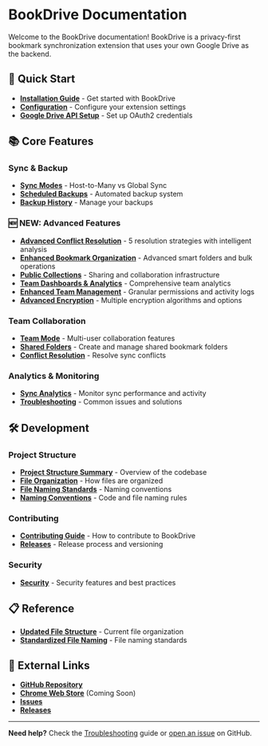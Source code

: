 # BookDrive Documentation

Welcome to the BookDrive documentation! BookDrive is a privacy-first bookmark synchronization extension that uses your own Google Drive as the backend.

## 🚀 Quick Start

- **[Installation Guide](Installation.md)** - Get started with BookDrive
- **[Configuration](Configuration.md)** - Configure your extension settings
- **[Google Drive API Setup](Google-Drive-API.md)** - Set up OAuth2 credentials

## 📚 Core Features

### Sync & Backup
- **[Sync Modes](Sync-Modes.md)** - Host-to-Many vs Global Sync
- **[Scheduled Backups](Scheduled-Backups.md)** - Automated backup system
- **[Backup History](backup-history/)** - Manage your backups

### 🆕 **NEW: Advanced Features**
- **[Advanced Conflict Resolution](conflict-resolution.md)** - 5 resolution strategies with intelligent analysis
- **[Enhanced Bookmark Organization](bookmark-organization.md)** - Advanced smart folders and bulk operations
- **[Public Collections](public-collections.md)** - Sharing and collaboration infrastructure
- **[Team Dashboards & Analytics](team-analytics.md)** - Comprehensive team analytics
- **[Enhanced Team Management](enhanced-team-management.md)** - Granular permissions and activity logs
- **[Advanced Encryption](advanced-encryption.md)** - Multiple encryption algorithms and options

### Team Collaboration
- **[Team Mode](team/)** - Multi-user collaboration features
- **[Shared Folders](shared-folders/)** - Create and manage shared bookmark folders
- **[Conflict Resolution](conflict-resolution/)** - Resolve sync conflicts

### Analytics & Monitoring
- **[Sync Analytics](analytics/)** - Monitor sync performance and activity
- **[Troubleshooting](Troubleshooting.md)** - Common issues and solutions

## 🛠️ Development

### Project Structure
- **[Project Structure Summary](Project-Structure-Summary.md)** - Overview of the codebase
- **[File Organization](File-Organization.md)** - How files are organized
- **[File Naming Standards](File-Naming-Standards.md)** - Naming conventions
- **[Naming Conventions](Naming-Conventions.md)** - Code and file naming rules

### Contributing
- **[Contributing Guide](Contributing.md)** - How to contribute to BookDrive
- **[Releases](Releases.md)** - Release process and versioning

### Security
- **[Security](Security.md)** - Security features and best practices

## 📋 Reference

- **[Updated File Structure](Updated-File-Structure.md)** - Current file organization
- **[Standardized File Naming](Standardized-File-Naming.md)** - File naming standards

## 🔗 External Links

- **[GitHub Repository](https://github.com/nightcodex7/bookdrive-extension)**
- **[Chrome Web Store](https://chrome.google.com/webstore)** (Coming Soon)
- **[Issues](https://github.com/nightcodex7/bookdrive-extension/issues)**
- **[Releases](https://github.com/nightcodex7/bookdrive-extension/releases)**

---

**Need help?** Check the [Troubleshooting](Troubleshooting.md) guide or [open an issue](https://github.com/nightcodex7/bookdrive-extension/issues) on GitHub.
